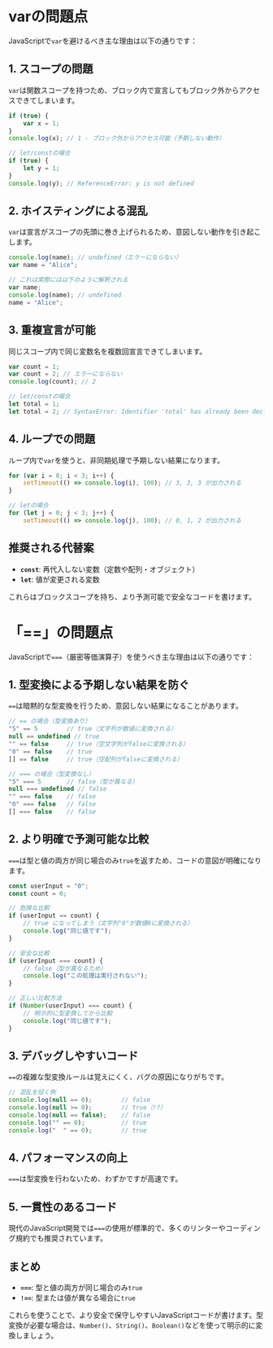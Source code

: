 # varの問題点
JavaScriptで`var`を避けるべき主な理由は以下の通りです：

## 1. スコープの問題
`var`は関数スコープを持つため、ブロック内で宣言してもブロック外からアクセスできてしまいます。

```javascript
if (true) {
    var x = 1;
}
console.log(x); // 1 - ブロック外からアクセス可能（予期しない動作）

// let/constの場合
if (true) {
    let y = 1;
}
console.log(y); // ReferenceError: y is not defined
```

## 2. ホイスティングによる混乱
`var`は宣言がスコープの先頭に巻き上げられるため、意図しない動作を引き起こします。

```javascript
console.log(name); // undefined（エラーにならない）
var name = "Alice";

// これは実際には以下のように解釈される
var name;
console.log(name); // undefined
name = "Alice";
```

## 3. 重複宣言が可能
同じスコープ内で同じ変数名を複数回宣言できてしまいます。

```javascript
var count = 1;
var count = 2; // エラーにならない
console.log(count); // 2

// let/constの場合
let total = 1;
let total = 2; // SyntaxError: Identifier 'total' has already been declared
```

## 4. ループでの問題
ループ内で`var`を使うと、非同期処理で予期しない結果になります。

```javascript
for (var i = 0; i < 3; i++) {
    setTimeout(() => console.log(i), 100); // 3, 3, 3 が出力される
}

// letの場合
for (let j = 0; j < 3; j++) {
    setTimeout(() => console.log(j), 100); // 0, 1, 2 が出力される
```

## 推奨される代替案
- **`const`**: 再代入しない変数（定数や配列・オブジェクト）
- **`let`**: 値が変更される変数

これらはブロックスコープを持ち、より予測可能で安全なコードを書けます。

# 「==」の問題点
JavaScriptで`===`（厳密等価演算子）を使うべき主な理由は以下の通りです：

## 1. 型変換による予期しない結果を防ぐ
`==`は暗黙的な型変換を行うため、意図しない結果になることがあります。

```javascript
// == の場合（型変換あり）
"5" == 5        // true（文字列が数値に変換される）
null == undefined // true
"" == false     // true（空文字列がfalseに変換される）
"0" == false    // true
[] == false     // true（空配列がfalseに変換される）

// === の場合（型変換なし）
"5" === 5       // false（型が異なる）
null === undefined // false
"" === false    // false
"0" === false   // false
[] === false    // false
```

## 2. より明確で予測可能な比較
`===`は型と値の両方が同じ場合のみ`true`を返すため、コードの意図が明確になります。

```javascript
const userInput = "0";
const count = 0;

// 危険な比較
if (userInput == count) {
    // true になってしまう（文字列"0"が数値0に変換される）
    console.log("同じ値です");
}

// 安全な比較
if (userInput === count) {
    // false（型が異なるため）
    console.log("この処理は実行されない");
}

// 正しい比較方法
if (Number(userInput) === count) {
    // 明示的に型変換してから比較
    console.log("同じ値です");
}
```

## 3. デバッグしやすいコード
`==`の複雑な型変換ルールは覚えにくく、バグの原因になりがちです。

```javascript
// 混乱を招く例
console.log(null == 0);        // false
console.log(null >= 0);        // true（!?）
console.log(null == false);    // false
console.log("" == 0);          // true
console.log("  " == 0);        // true
```

## 4. パフォーマンスの向上
`===`は型変換を行わないため、わずかですが高速です。

## 5. 一貫性のあるコード
現代のJavaScript開発では`===`の使用が標準的で、多くのリンターやコーディング規約でも推奨されています。

## まとめ
- **`===`**: 型と値の両方が同じ場合のみ`true`
- **`!==`**: 型または値が異なる場合に`true`

これらを使うことで、より安全で保守しやすいJavaScriptコードが書けます。型変換が必要な場合は、`Number()`、`String()`、`Boolean()`などを使って明示的に変換しましょう。
